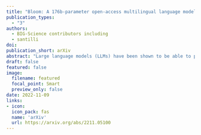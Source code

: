 ```yaml
---
title: "Bloom: A 176b-parameter open-access multilingual language model"
publication_types:
  - "3"
authors:
  - BIG-Science contributors including
  - santilli
doi: 
publication_short: arXiv
abstract: "Large language models (LLMs) have been shown to be able to perform new tasks based on a few demonstrations or natural language instructions. While these capabilities have led to widespread adoption, most LLMs are developed by resource-rich organizations and are frequently kept from the public. As a step towards democratizing this powerful technology, we present BLOOM, a 176B-parameter open-access language model designed and built thanks to a collaboration of hundreds of researchers. BLOOM is a decoder-only Transformer language model that was trained on the ROOTS corpus, a dataset comprising hundreds of sources in 46 natural and 13 programming languages (59 in total). We find that BLOOM achieves competitive performance on a wide variety of benchmarks, with stronger results after undergoing multitask prompted finetuning. To facilitate future research and applications using LLMs, we publicly release our models and code under the Responsible AI License."
draft: false
featured: false
image:
  filename: featured
  focal_point: Smart
  preview_only: false
date: 2022-11-09
links:
- icon:
  icon_pack: fas
  name: 'arXiv'
  url: https://arxiv.org/abs/2211.05100
---
```

